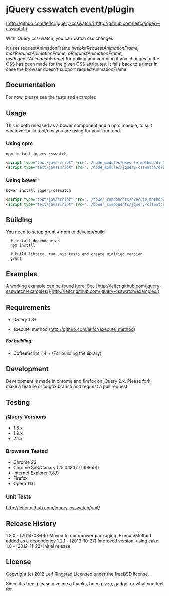 # jQuery csswatch event/plugin #
[http://github.com/leifcr/jquery-csswatch/](http://github.com/leifcr/jquery-csswatch)

With jQuery css-watch, you can watch css changes

It uses requestAnimationFrame _(webkitRequestAnimationFrame, mozRequestAnimationFrame, oRequestAnimationFrame, msRequestAnimationFrame)_ for polling and verifying if any changes to the CSS has been made for the given CSS attributes. It falls back to a timer in case the browser doesn't support requestAnimationFrame.

## Documentation ##
For now, please see the tests and examples

## Usage ##
This is both released as a bower component and a npm module, to suit whatever build tool/env you are using for your frontend.

### Using npm ###
```
npm install jquery-csswatch
```

```html
<script type="text/javascript" src="../node_modules/execute_method/dist/execute_method.js"></script>
<script type="text/javascript" src="../node_modules/jquery-csswatch/dist/jquery-csswatch.js"></script>
```

### Using bower ###

```
bower install jquery-csswatch
```

```html
<script type="text/javascript" src="../bower_components/execute_method/dist/execute_method.js"></script>
<script type="text/javascript" src="../bower_components/jquery-csswatch/dist/jquery-csswatch.js"></script>
```

## Building ##
You need to setup grunt + npm to develop/build
```
  # install dependencies
  npm install

  # Build library, run unit tests and create minified version
  grunt

```

## Examples ##
A working example can be found here:
See [http://leifcr.github.com/jquery-csswatch/examples/](http://leifcr.github.com/jquery-csswatch/examples/)

## Requirements ##

* jQuery 1.8+

* execute_method (http://github.com/leifcr/execute_method)

##### For building:

* CoffeeScript 1.4 + (For building the library)


## Development ##
Development is made in chrome and firefox on jQuery 2.x. Please fork, make a feature or bugfix branch and request a pull request.

## Testing ##

### jQuery Versions ###
* 1.8.x
* 1.9.x
* 2.1.x

### Browsers Tested ###
* Chrome 23
* Chrome SxS/Canary (25.0.1337 (169859))
* Internet Explorer 7,8,9
* Firefox
* Opera 11.6

### Unit Tests ###
http://leifcr.github.com/jquery-csswatch/unit/

## Release History ##
1.3.0 - (2014-08-06) Moved to npm/bower packaging. ExecuteMethod added as a dependency
1.2.1 - (2013-10-27) Improved version, using cake
1.0   - (2012-11-22) Initial release

## License ##
Copyright (c) 2012 Leif Ringstad
Licensed under the freeBSD license.

Since it's free, please give me a thanks, beer, pizza, gadget or what you feel for.